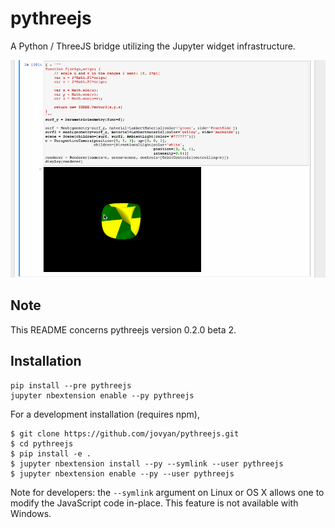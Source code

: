pythreejs
=========

A Python / ThreeJS bridge utilizing the Jupyter widget infrastructure.

![Screencast](/screencast.gif)

Note
----

This README concerns pythreejs version 0.2.0 beta 2.

Installation
------------

```
pip install --pre pythreejs
jupyter nbextension enable --py pythreejs
```

For a development installation (requires npm),

```
$ git clone https://github.com/jovyan/pythreejs.git
$ cd pythreejs
$ pip install -e .
$ jupyter nbextension install --py --symlink --user pythreejs
$ jupyter nbextension enable --py --user pythreejs
```

Note for developers: the `--symlink` argument on Linux or OS X allows one to
modify the JavaScript code in-place. This feature is not available
with Windows.


